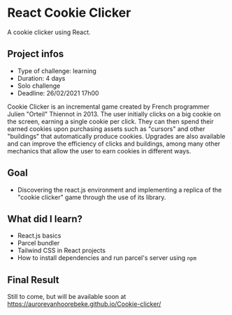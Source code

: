 # React Cookie Clicker
A cookie clicker using React.

## Project infos

- Type of challenge: learning
- Duration: 4 days
- Solo challenge
- Deadline: 26/02/2021 17h00

Cookie Clicker is an incremental game created by French programmer Julien "Orteil" Thiennot in 2013. The user initially clicks on a big cookie on the screen, earning a single cookie per click. They can then spend their earned cookies upon purchasing assets such as "cursors" and other "buildings" that automatically produce cookies. Upgrades are also available and can improve the efficiency of clicks and buildings, among many other mechanics that allow the user to earn cookies in different ways.

## Goal

- Discovering the react.js environment and implementing a replica of the "cookie clicker" game through the use of its library.

## What did I learn?
- React.js basics
- Parcel bundler
- Tailwind CSS in React projects
- How to install dependencies and run parcel's server using `npm`

## Final Result

Still to come, but will be available soon at https://aurorevanhoorebeke.github.io/Cookie-clicker/